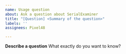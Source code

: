 ```yaml
---
name: Usage question
about: Ask a question about SerialExaminer
title: "[Question] <Summary of the question>"
labels: ''
assignees: Pixel48

---
```


**Describe a question**
What exactly do you want to know?
